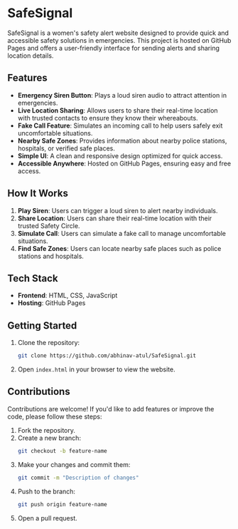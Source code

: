 # SafeSignal

SafeSignal is a women's safety alert website designed to provide quick and accessible safety solutions in emergencies. This project is hosted on GitHub Pages and offers a user-friendly interface for sending alerts and sharing location details.

## Features

- **Emergency Siren Button**: Plays a loud siren audio to attract attention in emergencies.
- **Live Location Sharing**: Allows users to share their real-time location with trusted contacts to ensure they know their whereabouts.
- **Fake Call Feature**: Simulates an incoming call to help users safely exit uncomfortable situations.
- **Nearby Safe Zones**: Provides information about nearby police stations, hospitals, or verified safe places.
- **Simple UI**: A clean and responsive design optimized for quick access.
- **Accessible Anywhere**: Hosted on GitHub Pages, ensuring easy and free access.

## How It Works

1. **Play Siren**: Users can trigger a loud siren to alert nearby individuals.
2. **Share Location**: Users can share their real-time location with their trusted Safety Circle.
3. **Simulate Call**: Users can simulate a fake call to manage uncomfortable situations.
4. **Find Safe Zones**: Users can locate nearby safe places such as police stations and hospitals.

## Tech Stack

- **Frontend**: HTML, CSS, JavaScript
- **Hosting**: GitHub Pages

## Getting Started

1. Clone the repository:
   ```bash
   git clone https://github.com/abhinav-atul/SafeSignal.git
   ```
2. Open `index.html` in your browser to view the website.

## Contributions

Contributions are welcome! If you'd like to add features or improve the code, please follow these steps:

1. Fork the repository.
2. Create a new branch:
   ```bash
   git checkout -b feature-name
   ```
3. Make your changes and commit them:
   ```bash
   git commit -m "Description of changes"
   ```
4. Push to the branch:
   ```bash
   git push origin feature-name
   ```
5. Open a pull request.

